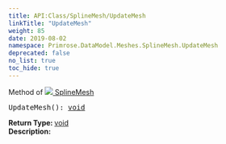 ```yaml
---
title: API:Class/SplineMesh/UpdateMesh
linkTitle: "UpdateMesh"
weight: 85
date: 2019-08-02
namespace: Primrose.DataModel.Meshes.SplineMesh.UpdateMesh
deprecated: false
no_list: true
toc_hide: true
---
```

Method of <a href="/docs/api-reference/Class/SplineMesh"><img src="/icons/silk/splinemesh.png"/>&nbsp;SplineMesh</a>
<pre class="method-declaration">
UpdateMesh(): <a class="type" href="/docs/api-reference/System/void">void</a></pre>
<b>Return Type: </b>
<a class="type" href="/docs/api-reference/System/void">void</a>
<br/>
<b>Description: </b>
